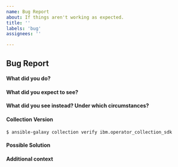 ```yaml
---
name: Bug Report
about: If things aren't working as expected.
title: ''
labels: 'bug'
assignees: ''

---
```


## Bug Report

<!--
Thanks for filing an issue! Before hitting the button, please answer these questions.
Fill in as much of the template below as you can. If you leave out information, we can't help you as well.

-->

#### What did you do?

<!-- A clear and concise description of the steps you took (or insert a code snippet). -->

#### What did you expect to see?

<!-- A clear and concise description of what you expected to happen (or insert a code snippet). -->

#### What did you see instead? Under which circumstances?

<!-- A clear and concise description of what you expected to happen (or insert a code snippet). -->

#### Collection Version

`$ ansible-galaxy collection verify ibm.operator_collection_sdk`

<!-- Insert the output of the above command here. -->


#### Possible Solution

<!-- Only if you have suggestions on a fix for the bug -->

#### Additional context

<!-- Add any other context about the problem here. Attach logs if you think those would be helpful-->